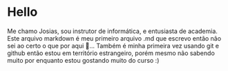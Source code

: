 # Hello

Me chamo Josias, sou instrutor de informática, e entusiasta de academia. Este arquivo markdown é meu primeiro arquivo .md que escrevo então não sei ao certo o que por aqui 😬...
Também é minha primeira vez usando git e github então estou em território estrangeiro, porém mesmo não sabendo muito por enquanto estou gostando muito do curso :)
